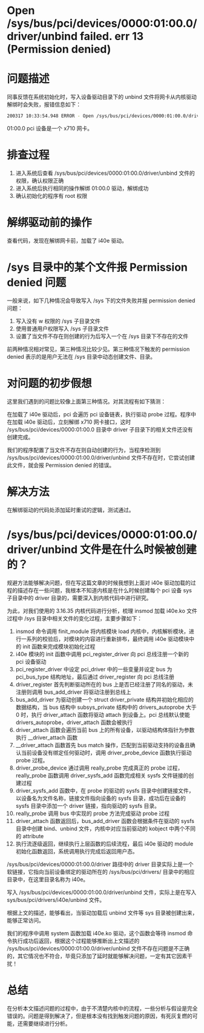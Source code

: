 # Open /sys/bus/pci/devices/0000:01:00.0/driver/unbind failed. err 13 (Permission denied)
# 问题描述
同事反馈在系统初始化时，写入设备驱动目录下的 unbind 文件将网卡从内核驱动解绑时会失败，报错信息如下：

```bash
200317 10:33:54.948 ERROR - Open /sys/bus/pci/devices/0000:01:00.0/driver/unbind failed. err 13 (Permission denied)
```
01:00.0 pci 设备是一个 x710 网卡。

# 排查过程
1. 进入系统后查看 /sys/bus/pci/devices/0000:01:00.0/driver/unbind 文件的权限，确认权限正确
2. 进入系统后执行相同的操作解绑 01:00.0 驱动，解绑成功
3. 确认初始化的程序有 root 权限
# 解绑驱动前的操作
查看代码，发现在解绑网卡前，加载了 i40e 驱动。

# /sys 目录中的某个文件报 Permission denied 问题
一般来说，如下几种情况会导致写入 /sys 下的文件失败并报 permission denied 问题：

1. 写入没有 w 权限的 /sys 子目录文件
2. 使用普通用户权限写入 /sys 子目录文件
3. 设置了当文件不存在则创建的行为后写入一个在 /sys 目录下不存在的文件

前两种情况相对常见，第三种情况比较少见。第三种情况下触发的 permission denied 表示的是用户无法在 /sys 目录中动态创建文件、目录。

# 对问题的初步假想
这里我们遇到的问题比较像上面第三种情况。对其流程有如下猜测：

在加载了 i40e 驱动后，pci 会遍历 pci 设备链表，执行驱动 probe 过程。程序中在加载 i40e 驱动后，立刻解绑 x710 网卡接口，这时 /sys/bus/pci/devices/0000:01:00.0 目录中 driver 子目录下的相关文件还没有创建完成。

我们的程序配置了当文件不存在则自动创建的行为，当程序检测到 /sys/bus/pci/devices/0000:01:00.0/driver/unbind 文件不存在时，它尝试创建此文件，就会报 Permission denied 的错误。

# 解决方法
在解绑驱动的代码处添加延时重试的逻辑，测试通过。

# /sys/bus/pci/devices/0000:01:00.0/driver/unbind 文件是在什么时候被创建的？
规避方法能够解决问题，但在写这篇文章的时候我想到上面对 i40e 驱动加载的过程的描述存在一些问题，我根本不知道内核是在什么时候创建每个 pci 设备 sys 子目录中的 driver 目录的，需要深入到内核代码中进行研究。

为此，对我们使用的 3.16.35 内核代码进行分析，梳理 insmod 加载 i40e.ko 文件过程中 /sys 目录中相关文件的变化过程，主要步骤如下：

1. insmod 命令调用 finit_module 将内核模块 load 内核中，内核解析模块，进行一系列的校验后，对模块的内容进行重新排布，最终调用 i40e 驱动模块中的 init 函数来完成模块初始化过程
2. i40e 模块的 init 函数中调用 pci_register_driver 向 pci 总线注册一个新的 pci 设备驱动
3. pci_register_driver 中设定 pci_driver 中的一些变量并设定 bus 为 pci_bus_type 结构地址，最后通过 driver_register 向 pci 总线注册
4. driver_register 首先判断驱动所在的 bus 上是否已经注册了同名的驱动，未注册则调用 bus_add_driver 将驱动注册到总线上
5. bus_add_driver 为驱动创建一个 struct driver_private 结构并初始化相应的数据结构，当 bus 结构中 subsys_private 结构中的 drivers_autoprobe 大于 0 时，执行 driver_attach 函数将驱动 attach 到设备上。pci 总线默认使能 drivers_autoprobe，driver_attach 函数会被执行
6. driver_attach 函数会遍历当前 bus 上的所有设备，以驱动结构体指针为参数执行 __driver_attach 函数
7. __driver_attach 函数首先 bus match 操作，匹配到当前驱动支持的设备且确认当前设备没有绑定任何驱动时，调用 driver_probe_device 函数执行驱动 probe 过程。
8. driver_probe_device 通过调用 really_probe 完成真正的 probe 过程，really_probe 函数调用 driver_sysfs_add 函数完成相关 sysfs 文件链接的创建过程
9. driver_sysfs_add 函数中，在 probe 的驱动的 sysfs 目录中创建链接文件，以设备名为文件名称，链接文件指向设备的 sysfs 目录，成功后在设备的 sysfs 目录中添加一个 driver 链接，指向驱动的 sysfs 目录。
10. really_probe 调用 bus 中实现的 probe 方法完成驱动 probe 过程
11. driver_attach 函数返回后，bus_add_driver 函数会根据条件在驱动的 sysfs 目录中创建 bind、unbind 文件，内核中对应当前驱动的 kobject 中两个不同的 attribute
12. 执行流逐级返回，继续执行上层函数的后续流程，最后 i40e 驱动的 module 初始化函数返回，系统调用执行完成后返回用户态。

 /sys/bus/pci/devices/0000:01:00.0/driver 路径中的 driver 目录实际上是一个软链接，它指向当前设备绑定的驱动所在的 /sys/bus/pci/drivers/ 目录中的相应目录中，在这里目录名称为 i40e。
 
写入 /sys/bus/pci/devices/0000:01:00.0/driver/unbind 文件，实际上是在写入 sys/bus/pci/drivers/i40e/unbind 文件。

根据上文的描述，能够看出，当驱动加载后 unbind 文件等 sys 目录被创建出来，能够正常访问。

我们的程序中调用 system 函数加载 i40e.ko 驱动，这个函数会等待 insmod 命令执行成功后返回，根据这个过程能够推断出上文描述的 /sys/bus/pci/devices/0000:01:00.0/driver/unbind 文件不存在问题是不正确的，其它情况也不符合，毕竟只添加了延时就能够解决问题，一定有其它因素干扰！

# 总结
在分析本文描述问题的过程中，由于不清楚内核中的流程，一些分析与假设是完全错误的。问题是得到解决了，但是根本没有找到触发问题的原因，有死灰复燃的可能，还需要继续进行分析。

